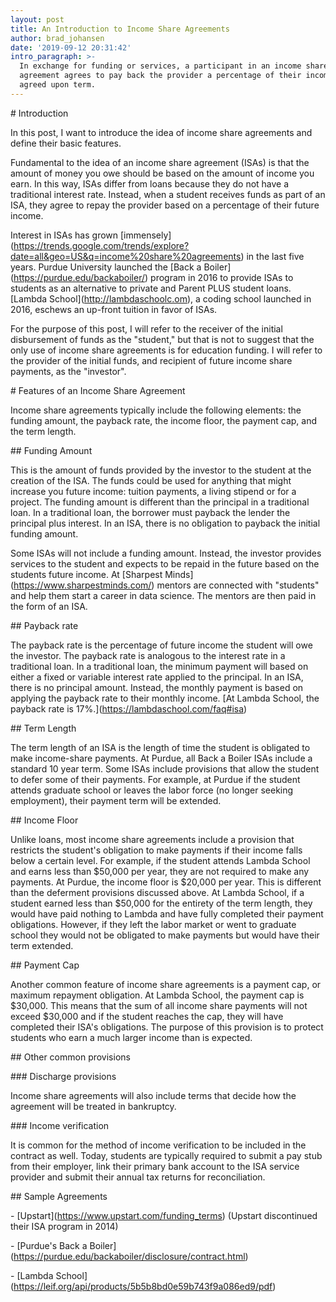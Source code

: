 ```yaml
---
layout: post
title: An Introduction to Income Share Agreements
author: brad_johansen
date: '2019-09-12 20:31:42'
intro_paragraph: >-
  In exchange for funding or services, a participant in an income share
  agreement agrees to pay back the provider a percentage of their income over an
  agreed upon term.
---
```

\# Introduction



In this post, I want to introduce the idea of income share agreements and define their basic features.



Fundamental to the idea of an income share agreement (ISAs) is that the amount of money you owe should be based on the amount of income you earn. In this way, ISAs differ from loans because they do not have a traditional interest rate. Instead, when a student receives funds as part of an ISA, they agree to repay the provider based on a percentage of their future income. 



Interest in ISAs has grown \[immensely](https://trends.google.com/trends/explore?date=all&geo=US&q=income%20share%20agreements) in the last five years. Purdue University launched the \[Back a Boiler](https://purdue.edu/backaboiler/) program in 2016 to provide ISAs to students as an alternative to private and Parent PLUS student loans. \[Lambda School](http://lambdaschoolc.om), a coding school launched in 2016, eschews an up-front tuition in favor of ISAs. 



For the purpose of this post, I will refer to the receiver of the initial disbursement of funds as the "student," but that is not to suggest that the only use of income share agreements is for education funding. I will refer to the provider of the initial funds, and recipient of future income share payments, as the "investor". 



\# Features of an Income Share Agreement



Income share agreements typically include the following elements: the funding amount, the payback rate, the income floor, the payment cap, and the term length.



\## Funding Amount



This is the amount of funds provided by the investor to the student at the creation of the ISA. The funds could be used for anything that might increase you future income: tuition payments, a living stipend or for a project. The funding amount is different than the principal in a traditional loan. In a traditional loan, the borrower must payback the lender the principal plus interest. In an ISA, there is no obligation to payback the initial funding amount.



Some ISAs will not include a funding amount. Instead, the investor provides services to the student and expects to be repaid in the future based on the students future income. At \[Sharpest Minds](https://www.sharpestminds.com/)  mentors are connected with "students" and help them start a career in data science. The mentors are then paid in the form of an ISA.



\## Payback rate



The payback rate is the percentage of future income the student will owe the investor. The payback rate is analogous to the interest rate in a traditional loan. In a traditional loan, the minimum payment will based on either a fixed or variable interest rate applied to the principal. In an ISA, there is no principal amount. Instead, the monthly payment is based on applying the payback rate to their monthly income. \[At Lambda School, the payback rate is 17%.](https://lambdaschool.com/faq#isa)



\## Term Length



The term length of an ISA is the length of time the student is obligated to make income-share payments. At Purdue, all Back a Boiler ISAs include a standard 10 year term. Some ISAs include provisions that allow the student to defer some of their payments. For example, at Purdue if the student attends graduate school or leaves the labor force (no longer seeking employment), their payment term will be extended.



\## Income Floor



Unlike loans, most income share agreements include a provision that restricts the student's obligation to make payments if their income falls below a certain level. For example, if the student attends Lambda School and earns less than $50,000 per year, they are not required to make any payments. At Purdue, the income floor is $20,000 per year. This is different than the deferment provisions discussed above. At Lambda School, if a student earned less than $50,000 for the entirety of the term length, they would have paid nothing to Lambda and have fully completed their payment obligations. However, if they left the labor market or went to graduate school they would not be obligated to make payments but would have their term extended.



\## Payment Cap



Another common feature of income share agreements is a payment cap, or maximum repayment obligation. At Lambda School, the payment cap is $30,000. This means that the sum of all income share payments will not exceed $30,000 and if the student reaches the cap, they will have completed their ISA's obligations. The purpose of this provision is to protect students who earn a much larger income than is expected. 



\## Other common provisions



\### Discharge provisions



Income share agreements will also include terms that decide how the agreement will be treated in bankruptcy.



\### Income verification



It is common for the method of income verification to be included in the contract as well. Today, students are typically required to submit a pay stub from their employer, link their primary bank account to the ISA service provider and submit their annual tax returns for reconciliation.



\## Sample Agreements



\- \[Upstart](https://www.upstart.com/funding_terms) (Upstart discontinued their ISA program in 2014)

\- \[Purdue's Back a Boiler](https://purdue.edu/backaboiler/disclosure/contract.html)

\- \[Lambda School](https://leif.org/api/products/5b5b8bd0e59b743f9a086ed9/pdf)
